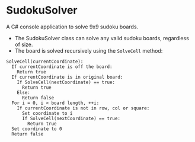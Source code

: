 # SudokuSolver
A C# console application to solve 9x9 sudoku boards.

- The SudokuSolver class can solve any valid sudoku boards, regardless of size.
- The board is solved recursively using the `SolveCell` method:

```
SolveCell(currentCoordinate):
  If currentCoordinate is off the board:
    Return true
  If currentCoordinate is in original board:
    If SolveCell(nextCoordinate) == true:
      Return true
    Else:
      Return false
  For i = 0, i < board length, ++i:
    If currentCoordinate is not in row, col or square:
      Set coordinate to i
      If SolveCell(nextCoordinate) == true:
        Return true
  Set coordinate to 0
  Return false
```
